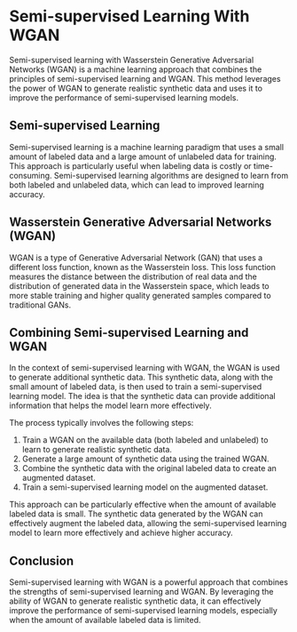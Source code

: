 # Semi-supervised Learning With WGAN

Semi-supervised learning with Wasserstein Generative Adversarial Networks (WGAN) is a machine learning approach that combines the principles of semi-supervised learning and WGAN. This method leverages the power of WGAN to generate realistic synthetic data and uses it to improve the performance of semi-supervised learning models.

## Semi-supervised Learning

Semi-supervised learning is a machine learning paradigm that uses a small amount of labeled data and a large amount of unlabeled data for training. This approach is particularly useful when labeling data is costly or time-consuming. Semi-supervised learning algorithms are designed to learn from both labeled and unlabeled data, which can lead to improved learning accuracy.

## Wasserstein Generative Adversarial Networks (WGAN)

WGAN is a type of Generative Adversarial Network (GAN) that uses a different loss function, known as the Wasserstein loss. This loss function measures the distance between the distribution of real data and the distribution of generated data in the Wasserstein space, which leads to more stable training and higher quality generated samples compared to traditional GANs.

## Combining Semi-supervised Learning and WGAN

In the context of semi-supervised learning with WGAN, the WGAN is used to generate additional synthetic data. This synthetic data, along with the small amount of labeled data, is then used to train a semi-supervised learning model. The idea is that the synthetic data can provide additional information that helps the model learn more effectively.

The process typically involves the following steps:

1. Train a WGAN on the available data (both labeled and unlabeled) to learn to generate realistic synthetic data.
2. Generate a large amount of synthetic data using the trained WGAN.
3. Combine the synthetic data with the original labeled data to create an augmented dataset.
4. Train a semi-supervised learning model on the augmented dataset.

This approach can be particularly effective when the amount of available labeled data is small. The synthetic data generated by the WGAN can effectively augment the labeled data, allowing the semi-supervised learning model to learn more effectively and achieve higher accuracy.

## Conclusion

Semi-supervised learning with WGAN is a powerful approach that combines the strengths of semi-supervised learning and WGAN. By leveraging the ability of WGAN to generate realistic synthetic data, it can effectively improve the performance of semi-supervised learning models, especially when the amount of available labeled data is limited.

